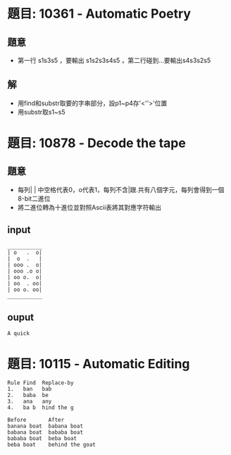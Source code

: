 # 題目: 10361 - Automatic Poetry
## 題意
- 第一行 s1<s2>s3<s4>s5 ，要輸出 s1s2s3s4s5 ，第二行碰到...要輸出s4s3s2s5
## 解
- 用find和substr取要的字串部分，設p1~p4存'<''>'位置
- 用substr取s1~s5

# 題目: 10878 - Decode the tape
## 題意
- 每列| | 中空格代表0，o代表1，每列不含|跟.共有八個字元，每列會得到一個8-bit二進位
- 將二進位轉為十進位並對照Ascii表將其對應字符輸出
## input
```
___________
| o   .  o|
|  o  .   |
| ooo .  o|
| ooo .o o|
| oo o.  o|
| oo  . oo|
| oo o. oo|
___________
```
## ouput
```
A quick
```

# 題目: 10115 - Automatic Editing
```
Rule Find  Replace-by
1.   ban   bab
2.   baba  be
3.   ana   any
4.   ba b  hind the g
```
```
Before       After
banana boat  babana boat
babana boat  bababa boat
bababa boat  beba boat
beba boat    behind the goat
```
